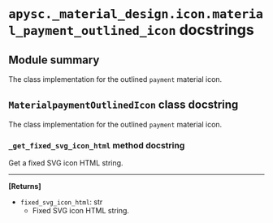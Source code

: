 # `apysc._material_design.icon.material_payment_outlined_icon` docstrings

## Module summary

The class implementation for the outlined `payment` material icon.

## `MaterialpaymentOutlinedIcon` class docstring

The class implementation for the outlined `payment` material icon.

### `_get_fixed_svg_icon_html` method docstring

Get a fixed SVG icon HTML string.<hr>

**[Returns]**

- `fixed_svg_icon_html`: str
  - Fixed SVG icon HTML string.